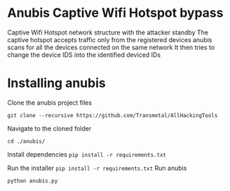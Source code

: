 # Anubis Captive Wifi Hotspot bypass

Captive Wifi Hotspot network structure with the attacker standby
The captive hotspot accepts traffic only from the registered devices
anubis scans for all the devices connected on the same network
It then tries to change the device IDS into the identified deviced IDs

Installing anubis
==

Clone the anubis project files

`git clone --recursive https://github.com/Transmetal/AllHackingTools`


Navigate to the cloned folder

`cd ./anubis/`

Install dependencies
`pip install -r requirements.txt`

Run the installer
`pip install -r requirements.txt`
Run anubis

`python anubis.py`
